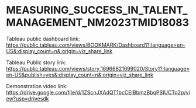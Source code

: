 # MEASURING_SUCCESS_IN_TALENT_MANAGEMENT_NM2023TMID18083
Tableau public dashboard link:
https://public.tableau.com/views/BOOKMARK/Dashboard1?:language=en-US&:display_count=n&:origin=viz_share_link

Tableau Public story link: 
https://public.tableau.com/views/story_16966821699020/Story1?:language=en-US&publish=yes&:display_count=n&:origin=viz_share_link

Demonstration video link:
https://drive.google.com/file/d/1ZScnJXAdQT1bcCEIBbmzBbqPSIUCTq2p/view?usp=drivesdk

